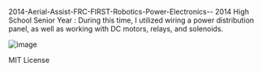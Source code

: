 2014-Aerial-Assist-FRC-FIRST-Robotics-Power-Electronics--
2014 High School Senior Year : During this time, I utilized wiring a power distribution panel, as well as working with DC motors, relays, and solenoids.


![image](https://github.com/user-attachments/assets/10e91864-fe47-48b0-8009-543a6d67d577)

MIT License
